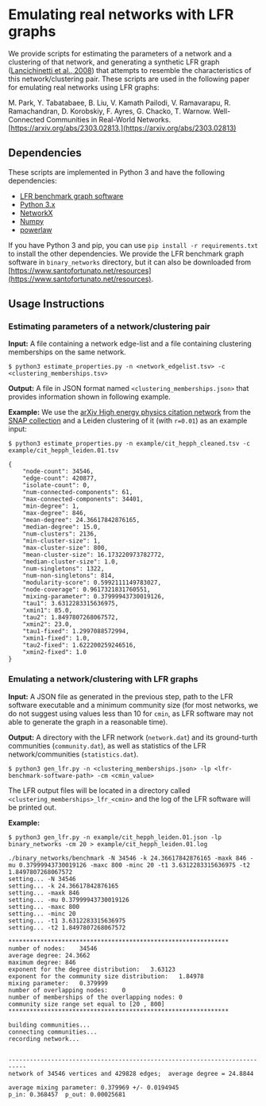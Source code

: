 # Emulating real networks with LFR graphs
We provide scripts for estimating the parameters of a network and a clustering of that network, and generating a synthetic LFR graph ([Lancichinetti et al., 2008](https://journals.aps.org/pre/abstract/10.1103/PhysRevE.78.046110)) that attempts to resemble the characteristics of this network/clustering pair. These scripts are used in the following paper for emulating real networks using LFR graphs:

M. Park, Y. Tabatabaee, B. Liu, V. Kamath Pailodi, V. Ramavarapu, R. Ramachandran, D. Korobskiy, F. Ayres, G. Chacko, T. Warnow. Well-Connected Communities in Real-World Networks. [https://arxiv.org/abs/2303.02813.](https://arxiv.org/abs/2303.02813)

## Dependencies
These scripts are implemented in Python 3 and have the following dependencies:
- [LFR benchmark graph software](https://www.santofortunato.net/resources)
- [Python 3.x](https://www.python.org)
- [NetworkX](https://networkx.org)
- [Numpy](https://numpy.org)
- [powerlaw](https://pypi.org/project/powerlaw/)

If you have Python 3 and pip, you can use `pip install -r requirements.txt` to install the other dependencies. We provide the LFR benchmark graph software in `binary_networks` directory, but it can also be downloaded from [https://www.santofortunato.net/resources](https://www.santofortunato.net/resources).

## Usage Instructions

### Estimating parameters of a network/clustering pair
**Input:** A file containing a network edge-list and a file containing clustering memberships on the same network.
```
$ python3 estimate_properties.py -n <network_edgelist.tsv> -c <clustering_memberships.tsv>
```
**Output:** A file in JSON format named `<clustering_memberships.json>` that provides information shown in following example.

**Example:** We use the [arXiv High energy physics citation network](http://snap.stanford.edu/data/cit-HepPh.html) from the [SNAP collection](http://snap.stanford.edu/index.html) and a Leiden clustering of it (with `r=0.01`) as an example input:
```
$ python3 estimate_properties.py -n example/cit_hepph_cleaned.tsv -c example/cit_hepph_leiden.01.tsv
```
```
{
    "node-count": 34546,
    "edge-count": 420877,
    "isolate-count": 0,
    "num-connected-components": 61,
    "max-connected-components": 34401,
    "min-degree": 1,
    "max-degree": 846,
    "mean-degree": 24.36617842876165,
    "median-degree": 15.0,
    "num-clusters": 2136,
    "min-cluster-size": 1,
    "max-cluster-size": 800,
    "mean-cluster-size": 16.173220973782772,
    "median-cluster-size": 1.0,
    "num-singletons": 1322,
    "num-non-singletons": 814,
    "modularity-score": 0.5992111149783027,
    "node-coverage": 0.9617321831760551,
    "mixing-parameter": 0.37999943730019126,
    "tau1": 3.6312283315636975,
    "xmin1": 85.0,
    "tau2": 1.8497807268067572,
    "xmin2": 23.0,
    "tau1-fixed": 1.2997088572994,
    "xmin1-fixed": 1.0,
    "tau2-fixed": 1.622200259246516,
    "xmin2-fixed": 1.0
}
```
### Emulating a network/clustering with LFR graphs
**Input:** A JSON file as generated in the previous step, path to the LFR software executable and a minimum community size (for most networks, we do not suggest using values less than 10 for `cmin`, as LFR software may not able to generate the graph in a reasonable time).

**Output:** A directory with the LFR network (`network.dat`) and its ground-turth communities (`community.dat`), as well as statistics of the LFR network/communities (`statistics.dat`).

```
$ python3 gen_lfr.py -n <clustering_memberships.json> -lp <lfr-benchmark-software-path> -cm <cmin_value>
```

The LFR output files will be located in a directory called `<clustering_memberships>_lfr_<cmin>` and the log of the LFR software will be printed out.

**Example:** 
```
$ python3 gen_lfr.py -n example/cit_hepph_leiden.01.json -lp binary_networks -cm 20 > example/cit_hepph_leiden.01.log
```
```
./binary_networks/benchmark -N 34546 -k 24.36617842876165 -maxk 846 -mu 0.37999943730019126 -maxc 800 -minc 20 -t1 3.6312283315636975 -t2 1.8497807268067572
setting... -N 34546
setting... -k 24.36617842876165
setting... -maxk 846
setting... -mu 0.37999943730019126
setting... -maxc 800
setting... -minc 20
setting... -t1 3.6312283315636975
setting... -t2 1.8497807268067572

**************************************************************
number of nodes:	34546
average degree:	24.3662
maximum degree:	846
exponent for the degree distribution:	3.63123
exponent for the community size distribution:	1.84978
mixing parameter:	0.379999
number of overlapping nodes:	0
number of memberships of the overlapping nodes:	0
community size range set equal to [20 , 800]
**************************************************************

building communities... 
connecting communities... 
recording network...


---------------------------------------------------------------------------
network of 34546 vertices and 429828 edges;	 average degree = 24.8844

average mixing parameter: 0.379969 +/- 0.0194945
p_in: 0.368457	p_out: 0.00025681
```
